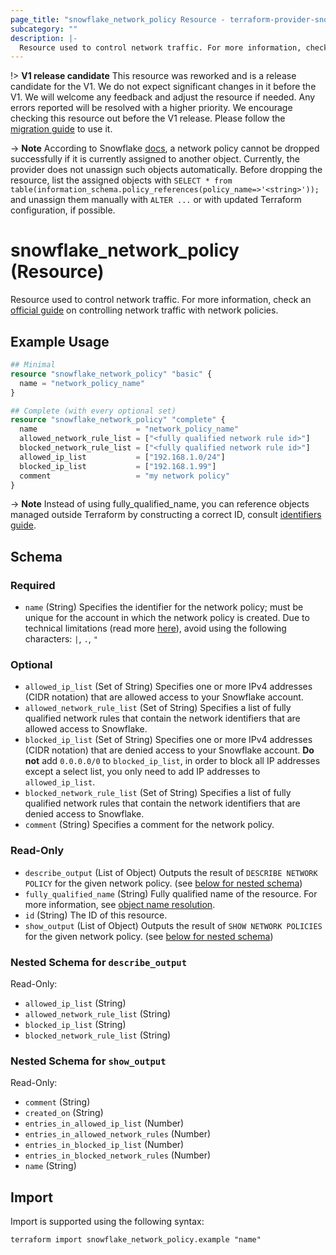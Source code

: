 ```yaml
---
page_title: "snowflake_network_policy Resource - terraform-provider-snowflake"
subcategory: ""
description: |-
  Resource used to control network traffic. For more information, check an official guide https://docs.snowflake.com/en/user-guide/network-policies on controlling network traffic with network policies.
---
```


!> **V1 release candidate** This resource was reworked and is a release candidate for the V1. We do not expect significant changes in it before the V1. We will welcome any feedback and adjust the resource if needed. Any errors reported will be resolved with a higher priority. We encourage checking this resource out before the V1 release. Please follow the [migration guide](https://github.com/Snowflake-Labs/terraform-provider-snowflake/blob/main/MIGRATION_GUIDE.md#v0920--v0930) to use it.

-> **Note** According to Snowflake [docs](https://docs.snowflake.com/en/sql-reference/sql/drop-network-policy#usage-notes), a network policy cannot be dropped successfully if it is currently assigned to another object. Currently, the provider does not unassign such objects automatically. Before dropping the resource, list the assigned objects with `SELECT * from table(information_schema.policy_references(policy_name=>'<string>'));` and unassign them manually with `ALTER ...` or with updated Terraform configuration, if possible.

# snowflake_network_policy (Resource)

Resource used to control network traffic. For more information, check an [official guide](https://docs.snowflake.com/en/user-guide/network-policies) on controlling network traffic with network policies.

## Example Usage

```terraform
## Minimal
resource "snowflake_network_policy" "basic" {
  name = "network_policy_name"
}

## Complete (with every optional set)
resource "snowflake_network_policy" "complete" {
  name                      = "network_policy_name"
  allowed_network_rule_list = ["<fully qualified network rule id>"]
  blocked_network_rule_list = ["<fully qualified network rule id>"]
  allowed_ip_list           = ["192.168.1.0/24"]
  blocked_ip_list           = ["192.168.1.99"]
  comment                   = "my network policy"
}
```
-> **Note** Instead of using fully_qualified_name, you can reference objects managed outside Terraform by constructing a correct ID, consult [identifiers guide](https://registry.terraform.io/providers/Snowflake-Labs/snowflake/latest/docs/guides/identifiers#new-computed-fully-qualified-name-field-in-resources).
<!-- TODO(SNOW-1634854): include an example showing both methods-->

<!-- schema generated by tfplugindocs -->
## Schema

### Required

- `name` (String) Specifies the identifier for the network policy; must be unique for the account in which the network policy is created. Due to technical limitations (read more [here](https://github.com/Snowflake-Labs/terraform-provider-snowflake/blob/main/docs/technical-documentation/identifiers_rework_design_decisions.md#known-limitations-and-identifier-recommendations)), avoid using the following characters: `|`, `.`, `"`

### Optional

- `allowed_ip_list` (Set of String) Specifies one or more IPv4 addresses (CIDR notation) that are allowed access to your Snowflake account.
- `allowed_network_rule_list` (Set of String) Specifies a list of fully qualified network rules that contain the network identifiers that are allowed access to Snowflake.
- `blocked_ip_list` (Set of String) Specifies one or more IPv4 addresses (CIDR notation) that are denied access to your Snowflake account. **Do not** add `0.0.0.0/0` to `blocked_ip_list`, in order to block all IP addresses except a select list, you only need to add IP addresses to `allowed_ip_list`.
- `blocked_network_rule_list` (Set of String) Specifies a list of fully qualified network rules that contain the network identifiers that are denied access to Snowflake.
- `comment` (String) Specifies a comment for the network policy.

### Read-Only

- `describe_output` (List of Object) Outputs the result of `DESCRIBE NETWORK POLICY` for the given network policy. (see [below for nested schema](#nestedatt--describe_output))
- `fully_qualified_name` (String) Fully qualified name of the resource. For more information, see [object name resolution](https://docs.snowflake.com/en/sql-reference/name-resolution).
- `id` (String) The ID of this resource.
- `show_output` (List of Object) Outputs the result of `SHOW NETWORK POLICIES` for the given network policy. (see [below for nested schema](#nestedatt--show_output))

<a id="nestedatt--describe_output"></a>
### Nested Schema for `describe_output`

Read-Only:

- `allowed_ip_list` (String)
- `allowed_network_rule_list` (String)
- `blocked_ip_list` (String)
- `blocked_network_rule_list` (String)


<a id="nestedatt--show_output"></a>
### Nested Schema for `show_output`

Read-Only:

- `comment` (String)
- `created_on` (String)
- `entries_in_allowed_ip_list` (Number)
- `entries_in_allowed_network_rules` (Number)
- `entries_in_blocked_ip_list` (Number)
- `entries_in_blocked_network_rules` (Number)
- `name` (String)

## Import

Import is supported using the following syntax:

```shell
terraform import snowflake_network_policy.example "name"
```
